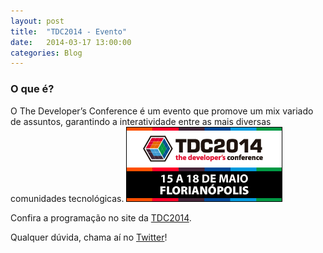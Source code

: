 ```yaml
---
layout: post
title:  "TDC2014 - Evento"
date:   2014-03-17 13:00:00
categories: Blog
---
```


<h3>O que é?</h3>
O The Developer’s Conference é um evento que promove um mix variado de assuntos, garantindo a interatividade entre as mais diversas comunidades tecnológicas.

<img src="/img/posts/tdc2014.png" />

Confira a programação no site da <a href="http://www.thedevelopersconference.com.br/" target="blank">TDC2014</a>.

Qualquer dúvida, chama aí no <a href="https://twitter.com/realronchi" target="blank">Twitter</a>!